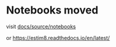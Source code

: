 # Notebooks moved

visit [docs/source/notebooks](https://github.com/JuBiotech/estim8/tree/main/docs/source/notebooks)

or https://estim8.readthedocs.io/en/latest/
